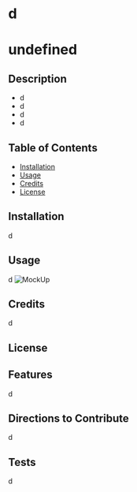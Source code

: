 
# d
# undefined

## Description
- d
- d
- d
- d

## Table of Contents
- [Installation](#installation)
- [Usage](#usage)
- [Credits](#credits)
- [License](#license)

## Installation
d

## Usage
d
<mockup>![MockUp](placecard.png)

## Credits
d

## License


## Features
d

## Directions to Contribute
d

## Tests
d